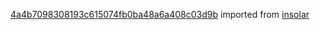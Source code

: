 [4a4b7098308193c615074fb0ba48a6a408c03d9b](https://github.com/insolar/insolar/commit/4a4b7098308193c615074fb0ba48a6a408c03d9b) imported from [insolar](https://github.com/insolar/insolar)
